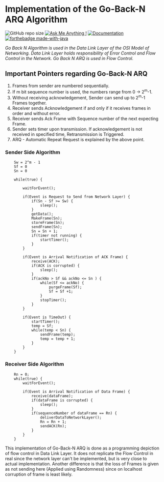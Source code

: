 # Implementation of the Go-Back-N ARQ Algorithm
![GitHub repo size](https://img.shields.io/github/repo-size/devansh2805/Go-Back-N_Using_Java?style=plastic)
[![Ask Me Anything !](https://img.shields.io/badge/Ask%20me-anything-1abc9c.svg)](https://github.com/devansh2805) [![Documentation](https://img.shields.io/badge/Documentation%3F-yes-green.svg)](https://github.com/devansh2805)  
[![forthebadge made-with-java](http://ForTheBadge.com/images/badges/made-with-java.svg)](https://www.java.com/en/)
  
*Go Back N Algorithm is used in the Data Link Layer of the OSI Model of Networking. Data Link Layer holds responsibility of Error Control and Flow Control in the Network. Go Back N ARQ is used in Flow Control.*

## Important Pointers regarding Go-Back-N ARQ
1. Frames from sender are numbered sequentially.
2. If m bit sequence number is used, the numbers range from 0 -> 2<sup>m</sup>-1.
3. Without receiving acknowledgement, Sender can send up to 2<sup>m</sup>-1 Frames together.
4. Receiver sends Acknowledgement if and only if it receives frames in order and without error.
5. Receiver sends Ack Frame with Sequence number of the next expecting Frame.
6. Sender sets timer upon transmission. If acknowledgement is not received in specified time, Retransmission is Triggered.
7. ARQ - Automatic Repeat Request is explained by the above point.

### Sender Side Algorithm    
```
	Sw = 2^m - 1
	Sf = 0
	Sn = 0
	
	while(true) {

		waitForEvent();

		if(Event is Request to Send from Network Layer) {
			if(Sn - Sf >= Sw) {
				sleep();
			}
			getData();
			MakeFrame(Sn);
			storeFrame(Sn);
			sendFrame(Sn);
			Sn = Sn + 1;
			if(timer not running) {
				startTimer();
			}
		}

		if(Event is Arrival Notification of ACK Frame) {
			receive(ACK);
			if(ACK is corrupted) {
				sleep();
			}
			if(ackNo > Sf && ackNo <= Sn ) {
				while(Sf <= ackNo) {
					purgeFrame(Sf);
					Sf = Sf +1;
				}
				stopTimer();
			}
		}

		if(Event is TimeOut) {
			startTimer();
			temp = Sf;
			while(temp < Sn) {
				sendFrame(temp);
				temp = temp + 1;
			}
		}
	} 
```
### Receiver Side Algorithm

``` 
	Rn = 0;
	while(true) {
		waitForEvent();

		if(Event is Arrival Notification of Data Frame) {
			receive(dataFrame);
			if(dataFrame is corrupted) {
				sleep();
			}
			if(sequenceNumber of dataFrame == Rn) {
				deliverDataToNetworkLayer();
				Rn = Rn + 1;
				sendACK(Rn);
			}
		}
	} 

```
This implementation of Go-Back-N ARQ is done as a programming depiction of flow control in Data Link Layer. It does not replicate the Flow Control in real since the network layer can't be implemented, but is very close to actual implementation. Another difference is that the loss of Frames is given as not sending here (Applied using Randomness) since on localhost corruption of frame is least likely. 
